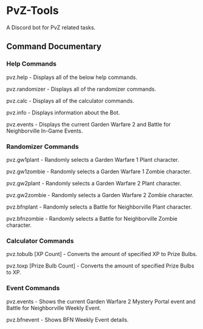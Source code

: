 # PvZ-Tools
A Discord bot for PvZ related tasks.

## Command Documentary
### Help Commands
pvz.help - Displays all of the below help commands.

pvz.randomizer - Displays all of the randomizer commands.

pvz.calc - Displays all of the calculator commands.

pvz.info - Displays information about the Bot.

pvz.events - Displays the current Garden Warfare 2 and Battle for Neighborville In-Game Events.

### Randomizer Commands
pvz.gw1plant - Randomly selects a Garden Warfare 1 Plant character.

pvz.gw1zombie - Randomly selects a Garden Warfare 1 Zombie character.

pvz.gw2plant - Randomly selects a Garden Warfare 2 Plant character.

pvz.gw2zombie - Randomly selects a Garden Warfare 2 Zombie character.

pvz.bfnplant - Randomly selects a Battle for Neighborville Plant character.

pvz.bfnzombie - Randomly selects a Battle for Neighborville Zombie character.

### Calculator Commands
pvz.tobulb [XP Count] - Converts the amount of specified XP to Prize Bulbs.

pvz.toxp [Prize Bulb Count] - Converts the amount of specified Prize Bulbs to XP.

### Event Commands
pvz.events - Shows the current Garden Warfare 2 Mystery Portal event and Battle for Neighborville Weekly Event.

pvz.bfnevent - Shows BFN Weekly Event details.
